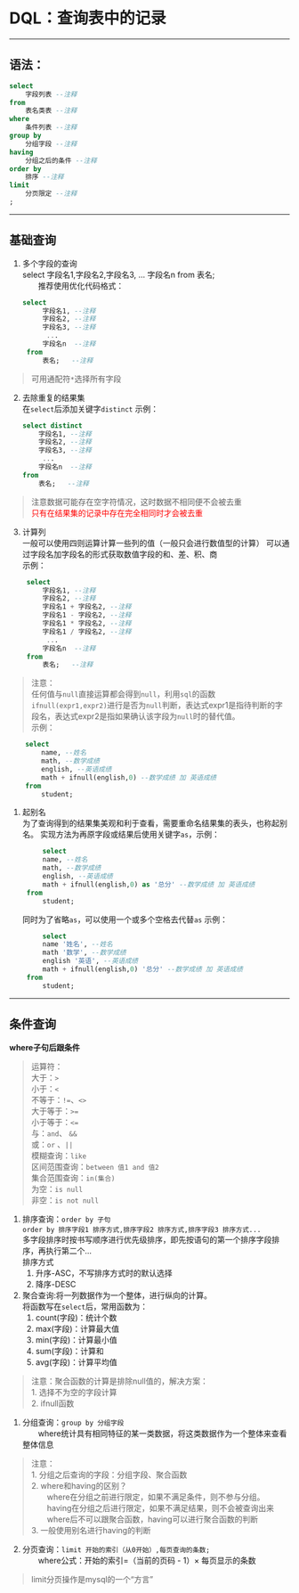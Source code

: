 # DQL：查询表中的记录
----
## 语法：

```sql
select 
    字段列表 --注释
from 
    表名类表 --注释
where 
    条件列表 --注释
group by 
    分组字段 --注释
having 
    分组之后的条件 --注释
order by 
    排序 --注释
limit 
    分页限定 --注释
;
```
----
## 基础查询
1. 多个字段的查询  
   select 字段名1,字段名2,字段名3, ... 字段名n from 表名;  
   &emsp;&emsp;推荐使用优化代码格式：
   ```sql
   select 
        字段名1, --注释
        字段名2, --注释
        字段名3, --注释
         ... 
        字段名n  --注释
    from 
        表名;   --注释
   ```  
>可用通配符`*`选择所有字段
2. 去除重复的结果集  
   在`select`后添加关键字`distinct`
    示例：
    ```sql
    select distinct
        字段名1, --注释
        字段名2, --注释
        字段名3, --注释
         ... 
        字段名n  --注释
    from 
        表名;   --注释
    ```
>注意数据可能存在空字符情况，这时数据不相同便不会被去重  
 <font color=red>只有在结果集的记录中存在完全相同时才会被去重</font>
3. 计算列  
   一般可以使用四则运算计算一些列的值（一般只会进行数值型的计算）
   可以通过字段名加字段名的形式获取数值字段的和、差、积、商  
   示例：  

   ```sql
    select 
        字段名1, --注释
        字段名2, --注释
        字段名1 + 字段名2, --注释
        字段名1 - 字段名2, --注释
        字段名1 * 字段名2, --注释
        字段名1 / 字段名2, --注释
         ... 
        字段名n  --注释
    from 
        表名;   --注释
>注意：  
任何值与`null`直接运算都会得到`null`，利用`sql`的函数`ifnull(expr1,expr2)`进行是否为`null`判断，表达式expr1是指待判断的字段名，表达式expr2是指如果确认该字段为`null`时的替代值。
<br/>示例：

```sql
    select 
        name, --姓名
        math, --数学成绩
        english, --英语成绩
        math + ifnull(english,0) --数学成绩 加 英语成绩
    from
        student;
```

1. 起别名  
   为了查询得到的结果集美观和利于查看，需要重命名结果集的表头，也称起别名。
   实现方法为再原字段或结果后使用关键字`as`，示例：
   ```sql
        select 
        name, --姓名
        math, --数学成绩
        english, --英语成绩
        math + ifnull(english,0) as '总分' --数学成绩 加 英语成绩
    from
        student;
   ```
   同时为了省略`as`，可以使用一个或多个空格去代替`as`
   示例：
   ```sql
        select 
        name '姓名', --姓名
        math '数学', --数学成绩
        english '英语', --英语成绩
        math + ifnull(english,0) '总分' --数学成绩 加 英语成绩
    from
        student;
   ```
----
## 条件查询  
<b>where子句后跟条件</b>

>运算符：<br/>
  大于：`>`<br/>
  小于：`<`<br/>
  不等于：`!=`、`<>`<br/>
 大于等于：`>=` <br/>
  小于等于：`<=`<br/>
 与：`and`、 `&&` <br/>
 或：`or` 、`||`<br/>
 模糊查询：`like`<br/>
区间范围查询：`between 值1 and 值2` <br/> 
集合范围查询：`in(集合)` <br/>
 为空：`is null`<br/>
非空：`is not null` <br/>

1. 排序查询：`order by 子句`<br/>
   `order by 排序字段1 排序方式,排序字段2 排序方式,排序字段3 排序方式...`  
   多字段排序时按书写顺序进行优先级排序，即先按语句的第一个排序字段排序，再执行第二个...  
    排序方式  
   1. 升序-ASC，不写排序方式时的默认选择
   2. 降序-DESC
2. 聚合查询:将一列数据作为一个整体，进行纵向的计算。  
   将函数写在`select`后，常用函数为：
   1. count(字段)：统计个数
   2. max(字段)：计算最大值
   3. min(字段)：计算最小值
   4. sum(字段)：计算和
   5. avg(字段)：计算平均值

>注意：聚合函数的计算是排除null值的，解决方案：      
      1. 选择不为空的字段计算  
      2. ifnull函数
1. 分组查询：`group by 分组字段`<br/>&emsp;&emsp;where统计具有相同特征的某一类数据，将这类数据作为一个整体来查看整体信息
  
>注意：   
      1. 分组之后查询的字段：分组字段、聚合函数  
      2. where和having的区别？
<br/>&emsp;&emsp;where在分组之前进行限定，如果不满足条件，则不参与分组。<br/>&emsp;&emsp;having在分组之后进行限定，如果不满足结果，则不会被查询出来<br/>&emsp;&emsp;where后不可以跟聚合函数，having可以进行聚合函数的判断  
      3. 一般使用别名进行having的判断
2. 分页查询：`limit 开始的索引（从0开始）,每页查询的条数;`<br/>&emsp;&emsp;where公式：开始的索引=（当前的页码 - 1）× 每页显示的条数
>limit分页操作是mysql的一个“方言”